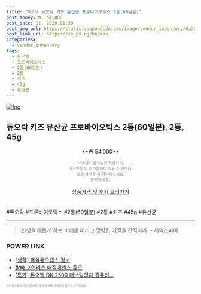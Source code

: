```yaml
--- 
title: "특가! 듀오락 키즈 유산균 프로바이오틱스 2통(60일분)" 
post_money: ₩. 54,000 
post_date: dt. 2020.01.30 
post_img_url: https://static.coupangcdn.com/image/vendor_inventory/0a35/ea41d9e4f0467436450059cc4540ba052838ba4a6c1659e45a8609007b21.png 
post_link_url: https://coupa.ng/bnGmku 
categories: 
  - vendor_inventory 
tags: 
  - 듀오락 
  - 프로바이오틱스 
  - 2통(60일분) 
  - 2통 
  - 키즈 
  - 45g 
  - 유산균 
--- 
```

[![foo](https://static.coupangcdn.com/image/vendor_inventory/0a35/ea41d9e4f0467436450059cc4540ba052838ba4a6c1659e45a8609007b21.png)](https://coupa.ng/bnGmku) 

## 듀오락 키즈 유산균 프로바이오틱스 2통(60일분), 2통, 45g 
<p style="text-align: center;">**₩ 54,000**</p> 
<p style="text-align: center;"><span style="color: #898c8f; font-family: Georgia,Times,serif; font-size: 0.75em;">2020년01월30일에 작성되어, <br>가격변동 및 추가할인이 있을 수 있으니,<br> 상품 가격을 꼭!확인해주세요.<br>행복하세요~</span> 
</p>	 
<div markdown="0" style="text-align: center;"><a href="https://coupa.ng/bnGmku" class="btn btn--success">상품가격 및 후기 보러가기</a></div> 
<br><br> 
  #듀오락 #프로바이오틱스 #2통(60일분) #2통 #키즈 #45g #유산균 
<hr> 

> 인생을 해롭게 하는 비애를 버리고 명랑한 기질을 간직하라. - 세익스피어 


### POWER LINK

* <a href="https://blog.naver.com/sakai111/221766982303" target="_blank"> [생활] 퍼실듀오캡스 정보 </a>
* <a href="https://blog.naver.com/santokki14/221787740470" target="_blank">쌍빠 포어리스 매직에센스 듀오</a>
* <a href="https://blog.naver.com/an0733/221787221601" target="_blank">[특가] 듀오백 DK 2500 패브릭의자 컴퓨터...</a>

<span style="color: #898c8f; font-family: Georgia,Times,serif; font-size: 0.55em;">파트너스활동으로 작성자에게 일정액의 커미션이 제공될수 있습니다.</span> 
